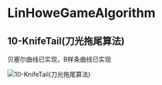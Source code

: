 

# LinHoweGameAlgorithm



## 10-KnifeTail(刀光拖尾算法)

贝塞尔曲线已实现，B样条曲线已实现

![10-KnifeTail(刀光拖尾算法)](http://p9sfkx5v1.bkt.clouddn.com/10-KnifeTail.gif)